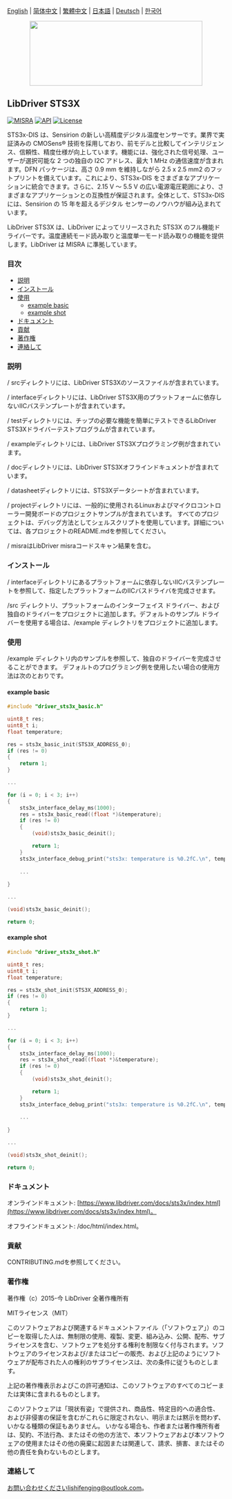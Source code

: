 [English](/README.md) | [ 简体中文](/README_zh-Hans.md) | [繁體中文](/README_zh-Hant.md) | [日本語](/README_ja.md) | [Deutsch](/README_de.md) | [한국어](/README_ko.md)

<div align=center>
<img src="/doc/image/logo.svg" width="400" height="150"/>
</div>

## LibDriver STS3X

[![MISRA](https://img.shields.io/badge/misra-compliant-brightgreen.svg)](/misra/README.md) [![API](https://img.shields.io/badge/api-reference-blue.svg)](https://www.libdriver.com/docs/sts3x/index.html) [![License](https://img.shields.io/badge/license-MIT-brightgreen.svg)](/LICENSE)

STS3x-DIS は、Sensirion の新しい高精度デジタル温度センサーです。業界で実証済みの CMOSens® 技術を採用しており、前モデルと比較してインテリジェンス、信頼性、精度仕様が向上しています。機能には、強化された信号処理、ユーザーが選択可能な 2 つの独自の I2C アドレス、最大 1 MHz の通信速度が含まれます。DFN パッケージは、高さ 0.9 mm を維持しながら 2.5 x 2.5 mm2 のフットプリントを備えています。これにより、STS3x-DIS をさまざまなアプリケーションに統合できます。さらに、2.15 V ～ 5.5 V の広い電源電圧範囲により、さまざまなアプリケーションとの互換性が保証されます。全体として、STS3x-DIS には、Sensirion の 15 年を超えるデジタル センサーのノウハウが組み込まれています。

LibDriver STS3X は、LibDriver によってリリースされた STS3X のフル機能ドライバーです。温度連続モード読み取りと温度単一モード読み取りの機能を提供します。LibDriver は MISRA に準拠しています。

### 目次

  - [説明](#説明)
  - [インストール](#インストール)
  - [使用](#使用)
    - [example basic](#example-basic)
    - [example shot](#example-shot)
  - [ドキュメント](#ドキュメント)
  - [貢献](#貢献)
  - [著作権](#著作権)
  - [連絡して](#連絡して)

### 説明

/ srcディレクトリには、LibDriver STS3Xのソースファイルが含まれています。

/ interfaceディレクトリには、LibDriver STS3X用のプラットフォームに依存しないIICバステンプレートが含まれています。

/ testディレクトリには、チップの必要な機能を簡単にテストできるLibDriver STS3Xドライバーテストプログラムが含まれています。

/ exampleディレクトリには、LibDriver STS3Xプログラミング例が含まれています。

/ docディレクトリには、LibDriver STS3Xオフラインドキュメントが含まれています。

/ datasheetディレクトリには、STS3Xデータシートが含まれています。

/ projectディレクトリには、一般的に使用されるLinuxおよびマイクロコントローラー開発ボードのプロジェクトサンプルが含まれています。 すべてのプロジェクトは、デバッグ方法としてシェルスクリプトを使用しています。詳細については、各プロジェクトのREADME.mdを参照してください。

/ misraはLibDriver misraコードスキャン結果を含む。

### インストール

/ interfaceディレクトリにあるプラットフォームに依存しないIICバステンプレートを参照して、指定したプラットフォームのIICバスドライバを完成させます。

/src ディレクトリ、プラットフォームのインターフェイス ドライバー、および独自のドライバーをプロジェクトに追加します。デフォルトのサンプル ドライバーを使用する場合は、/example ディレクトリをプロジェクトに追加します。

### 使用

/example ディレクトリ内のサンプルを参照して、独自のドライバーを完成させることができます。 デフォルトのプログラミング例を使用したい場合の使用方法は次のとおりです。

#### example basic

```C
#include "driver_sts3x_basic.h"

uint8_t res;
uint8_t i;
float temperature;

res = sts3x_basic_init(STS3X_ADDRESS_0);
if (res != 0)
{
    return 1;
}

...

for (i = 0; i < 3; i++)
{
    sts3x_interface_delay_ms(1000);
    res = sts3x_basic_read((float *)&temperature);
    if (res != 0)
    {
        (void)sts3x_basic_deinit();

        return 1;
    }
    sts3x_interface_debug_print("sts3x: temperature is %0.2fC.\n", temperature);
    
    ...
    
}

...

(void)sts3x_basic_deinit();

return 0;
```

#### example shot

```c
#include "driver_sts3x_shot.h"

uint8_t res;
uint8_t i;
float temperature;

res = sts3x_shot_init(STS3X_ADDRESS_0);
if (res != 0)
{
    return 1;
}

...

for (i = 0; i < 3; i++)
{
    sts3x_interface_delay_ms(1000);
    res = sts3x_shot_read((float *)&temperature);
    if (res != 0)
    {
        (void)sts3x_shot_deinit();

        return 1;
    }
    sts3x_interface_debug_print("sts3x: temperature is %0.2fC.\n", temperature);
    
    ...
    
}

...

(void)sts3x_shot_deinit();

return 0;
```

### ドキュメント

オンラインドキュメント: [https://www.libdriver.com/docs/sts3x/index.html](https://www.libdriver.com/docs/sts3x/index.html)。

オフラインドキュメント: /doc/html/index.html。

### 貢献

CONTRIBUTING.mdを参照してください。

### 著作権

著作権（c）2015-今 LibDriver 全著作権所有

MITライセンス（MIT）

このソフトウェアおよび関連するドキュメントファイル（「ソフトウェア」）のコピーを取得した人は、無制限の使用、複製、変更、組み込み、公開、配布、サブライセンスを含む、ソフトウェアを処分する権利を制限なく付与されます。ソフトウェアのライセンスおよび/またはコピーの販売、および上記のようにソフトウェアが配布された人の権利のサブライセンスは、次の条件に従うものとします。

上記の著作権表示およびこの許可通知は、このソフトウェアのすべてのコピーまたは実体に含まれるものとします。

このソフトウェアは「現状有姿」で提供され、商品性、特定目的への適合性、および非侵害の保証を含むがこれらに限定されない、明示または黙示を問わず、いかなる種類の保証もありません。 いかなる場合も、作者または著作権所有者は、契約、不法行為、またはその他の方法で、本ソフトウェアおよび本ソフトウェアの使用またはその他の廃棄に起因または関連して、請求、損害、またはその他の責任を負わないものとします。

### 連絡して

お問い合わせくださいlishifenging@outlook.com。